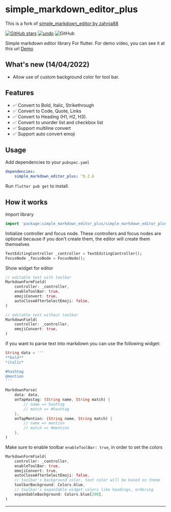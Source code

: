 # simple_markdown_editor_plus

This is a fork of [simple_markdown_editor by zahnia88](https://github.com/zahniar88/simple_markdown_editor)

[![GitHub stars](https://img.shields.io/github/stars/zahniar88/simple_markdown_editor?color=green)](https://github.com/fossfreaks/simple_markdown_editor)
[![undo](https://img.shields.io/pub/v/simple_markdown_editor_plus.svg?color=teal)](https://pub.dev/packages/simple_markdown_editor_plus)
![GitHub](https://img.shields.io/github/license/fossfreaks/simple_markdown_editor?color=red)


Simple markdown editor library For flutter. 
For demo video, you can see it at this url [Demo](https://youtu.be/aYBeXXDoNPo)

## What's new (14/04/2022)

* Allow use of custom background color for tool bar.


## Features
- ✅ Convert to Bold, Italic, Strikethrough
- ✅ Convert to Code, Quote, Links
- ✅ Convert to Heading (H1, H2, H3).
- ✅ Convert to unorder list and checkbox list
- ✅ Support multiline convert
- ✅ Support auto convert emoji

## Usage

Add dependencies to your `pubspec.yaml`

```yaml
dependencies:
    simple_markdown_editor_plus: ^0.2.6
```

Run `flutter pub get` to install.

## How it works

Import library

```dart
import 'package:simple_markdown_editor_plus/simple_markdown_editor_plus.dart';
```

Initialize controller and focus node. These controllers and focus nodes are optional because if you don't create them, the editor will create them themselves

```dart
TextEditingController _controller = TextEditingController();
FocusNode _focusNode = FocusNode();
```

Show widget for editor

```dart
// editable text with toolbar
MarkdownFormField(
    controller: _controller,
    enableToolBar: true,
    emojiConvert: true,
    autoCloseAfterSelectEmoji: false,
)

// editable text without toolbar
MarkdownField(
    controller: _controller,
    emojiConvert: true,
)
```

if you want to parse text into markdown you can use the following widget:

```dart
String data = '''
**bold**
*italic*

#hashtag
@mention
'''

MarkdownParse(
    data: data,
    onTapHastag: (String name, String match) {
        // name => hashtag
        // match => #hashtag
    },
    onTapMention: (String name, String match) {
        // name => mention
        // match => #mention
    },
)
```

Make sure to enable toolbar `enableToolBar: true`, in order to set the colors

```dart
MarkdownFormField(
    controller: _controller,
    enableToolBar: true,
    emojiConvert: true,
    autoCloseAfterSelectEmoji: false,
    // toolbar's background color, text color will be based on theme
    toolbarBackground: Colors.blue,
    // toolbar's expandable widget colors like headings, ordering
    expandableBackground: Colors.blue[200],
)
```

___
